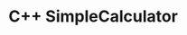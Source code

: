 # C++ SimpleCalculator
<br>
<img srcd="https://raw.githubusercontent.com/G-5256/C-SimpleCalculator/main/Screenshot%20(9).png">
